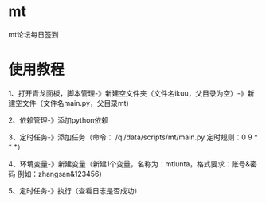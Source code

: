 # mt
mt论坛每日签到
# 使用教程
  1、打开青龙面板，脚本管理-》新建空文件夹（文件名ikuu，父目录为空）-》新建空文件（文件名main.py，父目录mt)
  
  2、依赖管理-》添加python依赖
  
  3、定时任务-》添加任务（命令：	/ql/data/scripts/mt/main.py 定时规则：0 9 * * *）
  
  4、环境变量-》新建变量（新建1个变量，名称为：mtlunta，格式要求：账号&密码 例如：zhangsan&123456）
  
  5、定时任务-》执行（查看日志是否成功）
